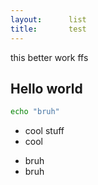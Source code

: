 ```yaml
---
layout:      list
title:       test
---
```


this better work ffs

## Hello world

```bash
echo "bruh"
```

- cool stuff
- cool

* bruh
* bruh